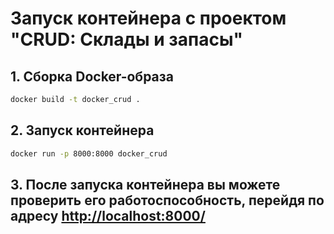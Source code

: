 # Запуск контейнера с проектом "CRUD: Склады и запасы"

## 1. Сборка Docker-образа

```bash
docker build -t docker_crud .
```

## 2. Запуск контейнера

```bash
docker run -p 8000:8000 docker_crud
```

## 3. После запуска контейнера вы можете проверить его работоспособность, перейдя по адресу [http://localhost:8000/](http://localhost:8000/)
